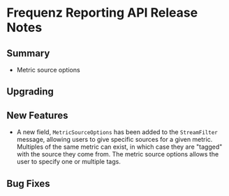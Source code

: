 # Frequenz Reporting API Release Notes

## Summary

- Metric source options

## Upgrading

<!-- Here goes notes on how to upgrade from previous versions, including deprecations and what they should be replaced with -->

## New Features

- A new field, `MetricSourceOptions` has been added to the `StreamFilter` message, allowing users to give specific sources for a given metric.
  Multiples of the same metric can exist, in which case they are "tagged" with the source they come from. The metric source options allows
  the user to specify one or multiple tags.

## Bug Fixes

<!-- Here goes notable bug fixes that are worth a special mention or explanation -->
